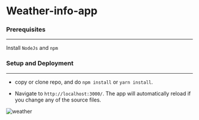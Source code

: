 # Weather-info-app

### Prerequisites
 ---
Install `NodeJs` and `npm`

### Setup  and Deployment
---

- copy or clone repo, and do `npm install` or `yarn install`. 


-  Navigate to `http://localhost:3000/`. The app will automatically reload if you change any of the source files.


![weather](https://user-images.githubusercontent.com/9657488/44167082-d15b1980-a0ea-11e8-93ac-45374c944cb6.png)
